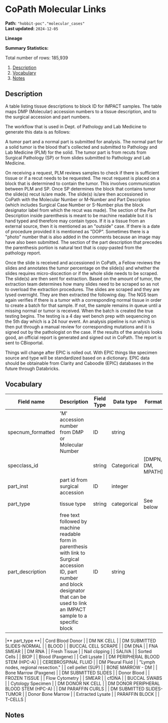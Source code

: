 # CoPath Molecular Links

<b>Path:</b> `"hobbit-poc"."molecular_cases"` <br/>
<b>Last updated:</b> `2024-12-05` <br/>

<b>Lineage </b> 



<b>Summary Statistics:</b>

Total number of rows: 185,939 <br/>


1. [Description](#description)
2. [Vocabulary](#vocabulary)
3. [Notes](#notes)


## Description <a name="description"></a>

A table listing tissue descriptions to block ID for IMPACT samples.  The table maps
DMP (Molecular) accession numbers to a tissue description, and to the surgical accession and part
numbers.

The workflow that is used in Dept. of Pathology and Lab Medicine to generate this data is as follows:

A tumor part and a normal part is submitted for analysis. The normal part for a solid tumor is the blood that's collected and submitted to Pathology and Lab Medicine (PLM) for the solid. The tumor part is from recuts from Surgical Pathology (SP) or from slides submitted to Pathology and Lab Medicine. 

On receiving a request, PLM reviews samples to check if there is sufficient tissue or if a recut needs to be requested. The recut request is placed on a block that is determined to contain the tumor. This involves communication between PLM and SP. Once SP determines the block that contains tumor the slide(s) recut is/are made. The slide(s) is/are then accessioned in CoPath with the Molecular Number or M-Number and Part Description (which includes Surgical Case Number or S-Number plus the block designator label from which the recut was made). The section of the Part Description inside parenthesis is meant to be machine readable but it is hand typed and therefore may contain typos. If it is a tissue from an external source, then it is mentioned as an "outside" case. If there is a date of procedure provided it is mentioned as "DOP". Sometimes there is a "photo" number that is also added in the comments because an image may have also been submitted. The section of the part description that precedes the parenthesis portion is natural text that is copy-pasted from the pathology report. 

Once the slide is received and accessioned in CoPath, a Fellow reviews the slides and annotates the tumor percentage on the slide(s) and whether the slides requires micro-discection or if the whole slide needs to be scraped. The slide(s) are then sent for extraction. Based on the amount of tumor, the extraction team determines how many slides need to be scraped so as not to overload the extraction procedures. The slides are scraped and they are lysed overnight. They are then extracted the following day. The NGS team again verifies if there is a tumor with a corresponding normal tissue in order to create a batch for that sample. If not, the sample remains in queue until a missing normal or tumor is received. When the batch is created the true testing begins. The testing is a 4 day wet bench prep with sequencing on the 5th day which is a 24 hour event. An analysis pipeline is run which is then put through a manual review for corresponding mutations and it is signed out by the pathologist on the case. If the results of the analysis looks good, an official report is generated and signed out in CoPath. The report is sent to CBioportal. 

Things will change after EPIC is rolled out. With EPIC things like specimen source and type will be standardized based on a dictionary. EPIC data should be obtainable from Clarity and Caboodle (EPIC) databases in the future through Databricks.


## Vocabulary <a name="vocabulary"></a>


| **Field name** | **Description** | **Field Type** | **Data type** | **Format** |
|---|---|---|---|---|
| specnum_formatted | 'M' accession number from DMP or Molecular Number | ID | string | |
| specclass_id |  | string  | Categorical | [DMPN, DM, MPATH]|
| part_inst | part id from surgical accession | ID  | integer  | |
| part_type | tissue type | string | categorical  | See below |
| part_description | free text followed by machine readable form in parenthesis with link to Surgical accession ID, part number and block designator that can be used to link an IMPACT sample to a specific block | ID  | string  | |

|** part_type **|
| Cord Blood Donor |
| DM NK CELL |
| DM SUBMITTED SLIDES-NORMAL |
| BLOOD |
| BUCCAL CELL SCRAPE |
| DM DNA |
| FNA SMEAR |
| DM RNA |
| Fresh Tissue |
| Nail clipping |
| SALIVA |
| Sorted Cells |
| BIOP |
| Blood (Paxgene) |
| Cell Lysate |
| DM PERIPHERAL BLOOD STEM (HPC-A) |
| CEREBROSPINAL FLUID |
| DM Pleural Fluid |
| "Lymph nodes, regional resection." |
| cell pellet (SUP) |
| BONE MARROW - DM |
| Bone Marrow (Paxgene) |
| DM SUBMITTED SLIDES |
| Donor Blood |
| FROZEN TISSUE |
| Flow Cytometry |
| SMEAR |
| cfDNA |
| BUCCAL SWABS |
| Cytology Specimen |
| DM DONOR NK CELL |
| DM DONOR PERIPHERAL BLOOD STEM (HPC-A) |
| DM PARAFFIN CURLS |
| DM SUBMITTED SLIDES-TUMOR |
| Donor Bone Marrow |
| Extracted Lysate |
| PARAFFIN BLOCK |
| T-CELLS |



## Notes <a name="notes"></a>


